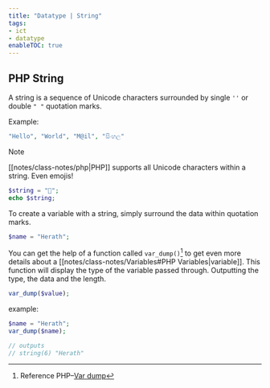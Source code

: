```yaml
---
title: "Datatype | String"
tags:
- ict
- datatype
enableTOC: true
---
```


## PHP String

A string is a  sequence of Unicode characters surrounded by single `''` or double `" "` quotation marks.

Example:
```php
"Hello", "World", "M@il", "සිංහල"
```

>[!Note] 
>
>[[notes/class-notes/php|PHP]] supports all Unicode characters within a string. Even emojis!
>```php
>$string = "🎁";
>echo $string;
>```

To create a variable with a string, simply surround the data within quotation marks.

```php
$name = "Herath";
```

You can get the help of a function called `var_dump()`[^23] to get even more details about a [[notes/class-notes/Variables#PHP Variables|variable]]. This function will display the type of the variable passed through. Outputting the type, the data and the length.

```php
var_dump($value);
```

example:

```php
$name = "Herath";
var_dump($name);

// outputs
// string(6) "Herath"
```

[^23]: Reference PHP–[Var dump](https://www.php.net/manual/en/function.var-dump) 